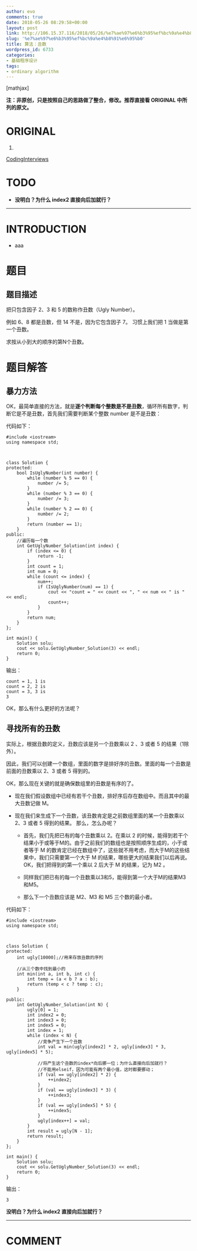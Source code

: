 ```yaml
---
author: evo
comments: true
date: 2018-05-26 08:29:58+00:00
layout: post
link: http://106.15.37.116/2018/05/26/%e7%ae%97%e6%b3%95%ef%bc%9a%e4%b8%91%e6%95%b0/
slug: '%e7%ae%97%e6%b3%95%ef%bc%9a%e4%b8%91%e6%95%b0'
title: 算法：丑数
wordpress_id: 6733
categories:
- 基础程序设计
tags:
- ordinary algorithm
---
```


<!-- more -->

[mathjax]

**注：非原创，只是按照自己的思路做了整合，修改。推荐直接看 ORIGINAL 中所列的原文。**


# ORIGINAL





 	
  1. 


[CodingInterviews](https://github.com/gatieme/CodingInterviews)







# TODO





 	
  * **没明白？为什么 index2 直接向后加就行？**





* * *





# INTRODUCTION





 	
  * aaa





# 题目




## 题目描述


把只包含因子 2、3 和 5 的数称作丑数（Ugly Number）。

例如 6、8 都是丑数，但 14 不是，因为它包含因子 7。 习惯上我们把 1 当做是第一个丑数。

求按从小到大的顺序的第N个丑数。


# 题目解答




## 暴力方法


OK，最简单直接的方法，就是**逐个判断每个整数是不是丑数**，循环所有数字，判断它是不是丑数，首先我们需要判断某个整数 number 是不是丑数：

代码如下：

    
    #include <iostream>
    using namespace std;
    
    
    
    class Solution {
    protected:
    	bool IsUglyNumber(int number) {
    		while (number % 5 == 0) {
    			number /= 5;
    		}
    		while (number % 3 == 0) {
    			number /= 3;
    		}
    		while (number % 2 == 0) {
    			number /= 2;
    		}
    		return (number == 1);
    	}
    public:
    	//遍历每一个数
    	int GetUglyNumber_Solution(int index) {
    		if (index <= 0) {
    			return -1;
    		}
    		int count = 1;
    		int num = 0;
    		while (count <= index) {
    			num++;
    			if (IsUglyNumber(num) == 1) {
    				cout << "count = " << count << ", " << num << " is " << endl;
    				count++;
    			}
    		}
    		return num;
    	}
    };
    
    int main() {
    	Solution solu;
    	cout << solu.GetUglyNumber_Solution(3) << endl;
    	return 0;
    }


输出：

    
    count = 1, 1 is
    count = 2, 2 is
    count = 3, 3 is
    3


OK，那么有什么更好的方法呢？


## 寻找所有的丑数


实际上，根据丑数的定义，丑数应该是另一个丑数乘以 2 、3 或者 5 的结果（1除外）。

因此，我们可以创建一个数组，里面的数字是排好序的丑数。里面的每一个丑数是前面的丑数乘以 2、3 或者 5 得到的。

OK，那么现在关键的就是确保数组里的丑数是有序的了。



 	
  * 现在我们假设数组中已经有若干个丑数，排好序后存在数组中。而且其中的最大丑数记做 M。

 	
  * 现在我们来生成下一个丑数，该丑数肯定是之前数组里面的某一个丑数乘以 2、3 或者 5 得到的结果。 那么，怎么办呢？

 	
    * 首先，我们先把已有的每个丑数乘以 2。在乘以 2 的时候，能得到若干个结果小于或等于M的。由于之前我们的数组也是按照顺序生成的，小于或者等于 M 的数肯定已经在数组中了，这些就不用考虑，而大于M的这些结果中，我们只需要第一个大于 M 的结果，哪些更大的结果我们以后再说。OK，我们把得到的第一个乘以 2 后大于 M 的结果，记为 M2 。

 	
    * 同样我们把已有的每一个丑数乘以3和5，能得到第一个大于M的结果M3和M5。

 	
    * 那么下一个丑数应该是 M2、M3 和 M5 三个数的最小者。





代码如下：

    
    #include <iostream>
    using namespace std;
    
    
    
    class Solution {
    protected:
    	int ugly[10000];//用来存放丑数的序列
    
    	//从三个数中找到最小的
    	int min(int a, int b, int c) {
    		int temp = (a < b ? a : b);
    		return (temp < c ? temp : c);
    	}
    
    public:
    	int GetUglyNumber_Solution(int N) {
    		ugly[0] = 1;
    		int index2 = 0;
    		int index3 = 0;
    		int index5 = 0;
    		int index = 1;
    		while (index < N) {
    			//竞争产生下一个丑数
    			int val = min(ugly[index2] * 2, ugly[index3] * 3, ugly[index5] * 5);
    
    			//将产生这个丑数的index*向后挪一位；为什么直接向后加就行？
    			//不能用elseif，因为可能有两个最小值，这时都要挪动；
    			if (val == ugly[index2] * 2) {
    				++index2;
    			}
    			if (val == ugly[index3] * 3) {
    				++index3;
    			}
    			if (val == ugly[index5] * 5) {
    				++index5;
    			}
    			ugly[index++] = val;
    		}
    		int result = ugly[N - 1];
    		return result;
    	}
    };
    
    int main() {
    	Solution solu;
    	cout << solu.GetUglyNumber_Solution(3) << endl;
    	return 0;
    }


输出：

    
    3


**没明白？为什么 index2 直接向后加就行？**











* * *





# COMMENT



